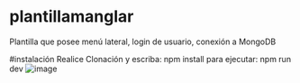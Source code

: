 # plantillamanglar
Plantilla que posee menú lateral, login de usuario, conexión a MongoDB

#instalación
Realice Clonación y escriba: npm install
para ejecutar: npm run dev 
![image](https://github.com/JPSierraR/plantillamanglar/assets/131412619/9748cd65-1fc8-4448-997b-1d51a65bbcea)

